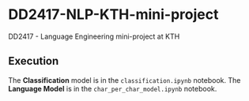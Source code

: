 # DD2417-NLP-KTH-mini-project

DD2417 - Language Engineering mini-project at KTH

## Execution

The **Classification** model is in the `classification.ipynb` notebook.
The **Language Model** is in the `char_per_char_model.ipynb` notebook.

